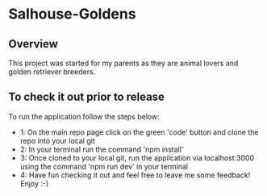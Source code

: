 # Salhouse-Goldens

## Overview

This project was started for my parents as they are animal lovers and golden retriever breeders.

## To check it out prior to release

To run the application follow the steps below:
- 1: On the main repo page click on the green 'code' button and clone the repo into your local git 
- 2: In your terminal run the command 'npm install'
- 3: Once cloned to your local git, run the appilcation via localhost:3000 using the command 'npm run dev' in your terminal
- 4: Have fun checking it out and feel free to leave me some feedback! Enjoy :-)
